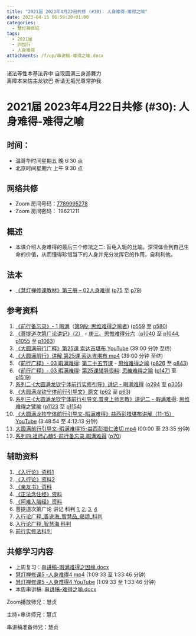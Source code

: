```yaml
---
title: "2021届 2023年4月22日共修 (#30): 人身难得-难得之喻"
date: 2023-04-15 06:59:20+01:00
categories:
  - 慧灯禅修班
tags:
  - 2021届
  - 四加行
  - 人身难得
attachments: /f/up/串讲稿-难得之喻.docx
---
```

<!--StartFragment-->

诸法等性本基法界中 自现圆满三身游舞力\
离障本来怙主龙钦巴 祈请无垢光尊常护我

# 2021届 2023年4月22日共修 (#30): 人身难得-难得之喻

<!--EndFragment-->

## 时间：

* 温哥华时间星期五 晚 6:30 点
* 北京时间星期六 上午 9:30 点

## 网络共修

* Zoom 房间号码：[7789995278](https://us02web.zoom.us/j/7789995278?pwd=VjZmbWJFY2k2K0E5RVB2cTNIQmhqUT09)
* Zoom 房间密码： 19621211

## 概述

* 本课介绍人身难得的最后三个修法之二: 盲龟入轭的比喻。深深体会到自己生命的价值，从而懂得珍惜当下的人身并充分发挥它的作用，自利利他。

## 法本

* [《](https://huidengchanxiu.net/refs/qxgs/qxgs-03xm)[慧灯禅修课教材](https://huidengchanxiu.net/books/b3/3-02)[》](https://huidengchanxiu.net/books/dymqx/#%E4%B8%80%E6%9A%87%E6%BB%A1%E9%9A%BE%E5%BE%97)[第三册 – 02人身难得](https://huidengchanxiu.net/books/b3/3-02) ([p75](https://huidengchanxiu.net/books/b3/3-02/#p75) 至 [p79](https://huidengchanxiu.net/books/b3/3-02/#p79))

## 参考资料

1. [《前行备忘录》- 1 暇满](https://huidengchanxiu.net/refs/qxbwl/qxxl4-01xm)（[第9段: 思维难得之喻者](https://huidengchanxiu.net/refs/qxbwl/qxxl4-01xm/#%E6%80%9D%E7%BB%B4%E9%9A%BE%E5%BE%97%E4%B9%8B%E5%96%BB%E8%80%85%E4%BE%9D%E7%AA%8D%E8%AF%80%E4%B9%8B%E8%A7%84%E9%A6%96%E5%85%88%E9%9C%80%E8%A6%81%E7%94%B1%E5%9B%A0%E9%97%A8%E6%80%9D%E7%BB%B4%E9%9A%BE%E5%BE%97)) ([p559](https://huidengchanxiu.net/refs/qxbwl/qxxl4-01xm/#p559) 至 [p580](https://huidengchanxiu.net/refs/qxbwl/qxxl4-01xm/#p580))
2. [《菩提道次第广论讲记》（2）](https://huidengchanxiu.net/refs/ptdcdgl/2) - [庚三、思惟难得分六](https://huidengchanxiu.net/refs/ptdcdgl/2/#%E5%BA%9A%E4%B8%89%E6%80%9D%E6%83%9F%E9%9A%BE%E5%BE%97%E5%88%86%E5%85%AD-%E9%9A%BE%E5%BE%97%E4%B9%8B%E5%96%BB--%E9%9A%BE%E5%BE%97%E4%B9%8B%E7%90%86--%E6%80%9D%E5%B7%B2%E5%8A%9D%E5%8F%96%E5%BF%83%E8%A6%81--%E5%A6%82%E6%98%AF%E6%80%9D%E6%83%9F%E4%B9%8B%E4%BF%AE%E9%87%8F--%E5%85%B7%E6%9C%89%E5%9B%9B%E7%A7%8D%E5%B7%AE%E5%88%AB%E4%BF%AE%E8%A1%8C%E4%B9%8B%E7%9B%B8--%E5%8A%A3%E6%85%A7%E8%80%85%E5%B0%86%E6%8A%A4%E4%BF%AE%E4%B9%A0%E4%B9%8B%E7%9B%B8)（[p1040](https://huidengchanxiu.net/refs/ptdcdgl/2/#p1040) 至 [p1044](https://huidengchanxiu.net/refs/ptdcdgl/2/#p1044), [p1055](https://huidengchanxiu.net/refs/ptdcdgl/2/#p1055) 至 [p1063](https://huidengchanxiu.net/refs/ptdcdgl/2/#p1063)）
3. [《大圆满前行广释》第25课 索达吉堪布 YouTube](https://www.youtube.com/watch?v=n4Pd6T5QlUM&t=3175s) (39:00 分钟 至终)
4. [《大圆满前行》讲解 第25课 索达吉堪布 mp4](http://huidengchanxiu.net/jmy/007-%E5%A4%A7%E5%9C%86%E6%BB%A1%E5%89%8D%E8%A1%8C%E5%B9%BF%E9%87%8A/007-%E5%89%8D%E8%A1%8C%E5%B9%BF%E9%87%8A%E8%A7%86%E9%A2%91/%e3%80%8a%e5%a4%a7%e5%9c%86%e6%bb%a1%e5%89%8d%e8%a1%8c%e3%80%8b%e8%ae%b2%e8%a7%a3%e7%ac%ac25%e8%af%be.mp4) (39:00 分钟 至终)
5. 《[前行广释》- 03 暇满难得](https://huidengchanxiu.net/refs/qxgs/qxgs-03xm): [第二十五节课](https://huidengchanxiu.net/refs/qxgs/qxgs-03xm/#%E7%AC%AC%E4%BA%8C%E5%8D%81%E4%BA%94%E8%8A%82%E8%AF%BE) - [思维难得之喻](https://huidengchanxiu.net/refs/qxgs/qxgs-03xm/#%E4%B8%81%E4%B8%89%E6%80%9D%E7%BB%B4%E9%9A%BE%E5%BE%97%E4%B9%8B%E5%96%BB) ([p826](https://huidengchanxiu.net/refs/qxgs/qxgs-03xm/#p826) 至 [p843](https://huidengchanxiu.net/refs/qxgs/qxgs-03xm/#p843))
6. 《[前行广释》- 03 暇满难得](https://huidengchanxiu.net/refs/qxgs/fudao/qxgsfd-03xm): [第25课辅导资料](https://huidengchanxiu.net/refs/qxgs/fudao/qxgsfd-03xm/#%E5%89%8D%E8%A1%8C%E5%B9%BF%E9%87%8A%E7%AC%AC25%E8%AF%BE%E8%BE%85%E5%AF%BC%E8%B5%84%E6%96%99): [思维难得之喻](https://huidengchanxiu.net/refs/qxgs/fudao/qxgsfd-03xm/#%E4%B8%81%E4%B8%89%E6%80%9D%E7%BB%B4%E9%9A%BE%E5%BE%97%E4%B9%8B%E5%96%BB) ([p1471](https://huidengchanxiu.net/refs/qxgs/fudao/qxgsfd-03xm/#p1471) 至 [p1519](https://huidengchanxiu.net/refs/qxgs/fudao/qxgsfd-03xm/#p1519))
7. [系列二·《大圆满龙钦宁体前行实修引导》讲记 - 暇满难得](https://huidengchanxiu.net/refs/xmfw/s2-sxyd1-xmnd) ([p294](https://huidengchanxiu.net/refs/xmfw/s2-sxyd1-xmnd/#p294) 至 [p305](https://huidengchanxiu.net/refs/xmfw/s2-sxyd1-xmnd/#p305))
8. [《大圆满龙钦宁体前行引导文》原文](https://huidengchanxiu.net/refs/xmfw/s3-ydw2-xmnd/#%E5%A4%A7%E5%9C%86%E6%BB%A1%E9%BE%99%E9%92%A6%E5%AE%81%E4%BD%93%E5%89%8D%E8%A1%8C%E5%BC%95%E5%AF%BC%E6%96%87%E5%8E%9F%E6%96%87) ([p62](https://huidengchanxiu.net/refs/xmfw/s3-ydw2-xmnd/#p62) 至 [p63](https://huidengchanxiu.net/refs/xmfw/s3-ydw2-xmnd/#p63))
9. [系列三·《大圆满龙钦宁体前行引导文.普贤上师言教》讲记二 - 暇满难得](https://huidengchanxiu.net/refs/xmfw/s3-ydw2-xmnd): [思维难得之譬喻](https://huidengchanxiu.net/refs/xmfw/s3-ydw2-xmnd/#%E4%B8%81%E4%B8%89%E6%80%9D%E7%BB%B4%E9%9A%BE%E5%BE%97%E4%B9%8B%E8%AD%AC%E5%96%BB) ([p1123](https://huidengchanxiu.net/refs/xmfw/s3-ydw2-xmnd/#p1123) 至 [p1154](https://huidengchanxiu.net/refs/xmfw/s3-ydw2-xmnd/#p1154))
10. [《大圆满龙钦宁体前行引导文-暇满难得》益西彭措堪布讲解（11-15）YouTube](https://www.youtube.com/watch?v=F-VYxZnioEc&list=PLvhysUtdbxCAKDBe4N20fTCJrrn_T2MkW&index=11) (3:48:54 至 4:12:13 分钟)
11. [大圆满前行引导文-暇满难得15-益西彭措仁波切 mp4](https://f.huidengchanxiu.net/jmy/xmfw/s3/02/%e5%89%8d%e8%a1%8c%e5%bc%95%e5%af%bc%e6%96%87-%e6%9a%87%e6%bb%a1%e9%9a%be%e5%be%9715.mp4) (00:00 至 23:35 分钟)
12. [系列四.祖师心髓5-前行备忘录.暇满难得](https://huidengchanxiu.net/refs/xmfw/s4-zsxs5-qxbwl-xmnd) ([p70](https://huidengchanxiu.net/refs/xmfw/s4-zsxs5-qxbwl-xmnd/#p70))

<!--StartFragment-->

## 辅助资料

<!--EndFragment-->

1. [《入行论》资料1](https://huidengchanxiu.net/refs/rxl)
2. [《入行论》资料2](https://www.riyuebianzhao.com/%E5%88%9D%E7%BA%A7/%E5%85%A5%E8%A1%8C%E8%AE%BA/%E5%85%A5%E8%8F%A9%E8%90%A8%E8%A1%8C%E8%AE%BA/)
3. [《亲友书》资料](https://www.riyuebianzhao.com/%E5%88%9D%E7%BA%A7/%E5%87%80%E5%9C%9F/%E4%BA%B2%E5%8F%8B%E4%B9%A6)
4. [《正法念住经》资料](https://huidengchanxiu.net/refs/misc/zfncj01)
5. [《阿难入胎经》资料](https://huidengchanxiu.net/refs/misc/rthjj#%E4%BD%9B%E4%B8%BA%E9%98%BF%E9%9A%BE%E8%AF%B4%E4%BA%BA%E5%A4%84%E8%83%8E%E4%BC%9A)
6. 菩提道次第广论 讲记 科判 [1](https://www.kepanhuizong.org/doku.php?id=a_06_01_1), [2](https://www.kepanhuizong.org/doku.php?id=a_06_01_2), [3](https://www.kepanhuizong.org/doku.php?id=a_06_01_3), [4](https://www.kepanhuizong.org/doku.php?id=a_06_01_4)
7. [入行论广释\_善说海\_智慧品\_偈颂\_科判](https://www.kepanhuizong.org/doku.php?id=a_2_08_%E5%85%A5%E8%A1%8C%E8%AE%BA%E5%B9%BF%E9%87%8A_%E5%96%84%E8%AF%B4%E6%B5%B7_%E6%99%BA%E6%85%A7%E5%93%81_%E5%81%88%E9%A2%82_%E7%A7%91%E5%88%A4 "a_2_08\_入行论广释\_善说海\_智慧品\_偈颂\_科判")
8. [入行论广释_智慧海 科判](https://www.kepanhuizong.org/doku.php?id=a_3_01_%E5%85%A5%E8%A1%8C%E8%AE%BA%E5%B9%BF%E9%87%8A_%E6%99%BA%E6%85%A7%E6%B5%B7)
9. [前行实修法科判](https://www.kepanhuizong.org/doku.php?id=a_7_2%E5%89%8D%E8%A1%8C%E5%AE%9E%E4%BF%AE%E6%B3%95%E7%A7%91%E5%88%A4 "a_7_2前行实修法科判")

## **共修学习内容**

* 上周复习：[串讲稿-暇满难得之因缘.docx](https://www.huidengvan.com/f/up/%E4%B8%B2%E8%AE%B2%E7%A8%BF-%E6%9A%87%E6%BB%A1%E9%9A%BE%E5%BE%97%E4%B9%8B%E5%9B%A0%E7%BC%98.docx)[](https://www.huidengvan.com/f/up/%E4%B8%B2%E8%AE%B2%E7%A8%BF-%E6%96%AD%E7%BC%98%E5%BF%83%E5%A4%8D%E4%B9%A0.docx)
* [慧灯禅修课5 -人身难得4 mp4](http://huidengchanxiu.net/jmy/%e6%85%a7%e7%81%af%e7%a6%85%e4%bf%ae%e8%af%be/%e6%85%a7%e7%81%af%e7%a6%85%e4%bf%ae%e8%af%be%e7%ac%ac%e4%b8%89%e5%86%8c/02-4%20%e6%85%a7%e7%81%af%e7%a6%85%e4%bf%ae%e8%af%be5%20%e4%ba%ba%e8%ba%ab%e9%9a%be%e5%be%974.mp4) (1:09:33 至 1:33:46 分钟)
* [慧灯禅修课5 -人身难得4 YouTube](https://www.youtube.com/watch?v=3N2nzOrR5vs&list=PLQU9iXcMduTfoo8rKZhj69k-OOas8C1Of&index=6) (1:09:33 至 1:33:46 分钟)
* 本周串讲稿: [](https://www.huidengvan.com/f/up/%E4%B8%B2%E8%AE%B2%E7%A8%BF-%E6%96%AD%E7%BC%98%E5%BF%83%E5%A4%8D%E4%B9%A0.docx)[](https://www.huidengvan.com/f/up/%E4%B8%B2%E8%AE%B2%E7%A8%BF-%E6%9A%87%E6%BB%A1%E9%9A%BE%E5%BE%97%E4%B9%8B%E5%9B%A0%E7%BC%98.docx)[串讲稿-难得之喻.docx](/f/up/串讲稿-难得之喻.docx)

Zoom播放师兄：慧贞

主持+串讲师兄：慧贞

串讲稿准备师兄：慧贞